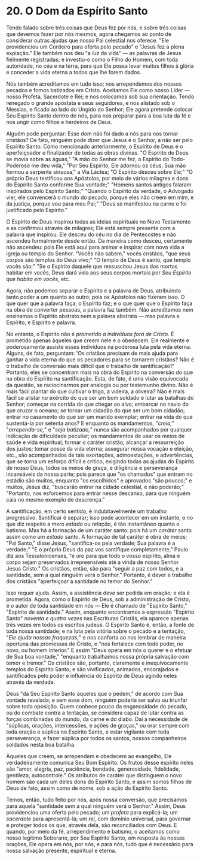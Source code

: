 # 20. O Dom da Espírito Santo

Tendo falado sobre três coisas que Deus fez por nós, e sobre três coisas que devemos fazer por nós mesmos, agora chegamos ao ponto de considerar outras ajudas que nosso Pai celestial nos oferece. "Ele providenciou um Cordeiro para oferta pelo pecado" e "Jesus fez a plena expiação." Ele também nos deu "a *luz* da vida" — as palavras de Jesus fielmente registradas; e investiu-o como o Filho do Homem, com toda autoridade, no céu e na terra, para que Ele possa levar muitos filhos à glória e conceder a vida eterna a todos que lhe forem dados.

Nós também acreditamos em tudo isso; nos arrependemos dos nossos pecados e fomos batizados em Cristo. Aceitamos Ele como nosso Líder — nosso Profeta, Sacerdote e Rei; e nos colocamos sob sua orientação. Tendo renegado o grande apóstata e seus seguidores, e nos alistado sob o Messias, e ficado ao lado do Ungido do Senhor; Ele agora pretende colocar Seu Espírito Santo dentro de nós, para nos preparar para a boa luta da fé e nos ungir como filhos e herdeiros de Deus.

Alguém pode perguntar: Esse dom não foi dado a nós para nos tornar cristãos? De fato, ninguém pode dizer que Jesus é o Senhor, a não ser pelo Espírito Santo. Como mencionado anteriormente, o Espírito de Deus é o aperfeiçoador e finalizador de todas as obras divinas. "O Espírito de Deus se movia sobre as águas," "A mão do Senhor me fez, o Espírito do Todo-Poderoso me deu vida," "Por Seu Espírito, Ele adornou os céus, Sua mão formou a serpente sinuosa," a Via Láctea; "O Espírito desceu sobre Ele;" "O próprio Deus testificou aos Apóstolos, por meio de vários milagres e dons do Espírito Santo conforme Sua vontade;" "Homens santos antigos falaram inspirados pelo Espírito Santo;" "Quando o Espírito da verdade, o Advogado vier, ele convencerá o mundo do pecado, porque eles não creem em mim, e da justiça, porque vou para meu Pai;" "Deus se manifestou na carne e foi justificado pelo Espírito."

O Espírito de Deus inspirou todas as ideias espirituais no Novo Testamento e as confirmou através de milagres; Ele está sempre presente com a palavra que inspirou. Ele desceu do céu no dia de Pentecostes e não ascendeu formalmente desde então. Da maneira como desceu, certamente não ascendeu: pois Ele está aqui para animar e inspirar com nova vida a igreja ou templo do Senhor. "Vocês não sabem," vocês cristãos, "que seus corpos são templos do Deus vivo;" "O templo de Deus é santo, que templo vocês são;" "Se o Espírito daquele que ressuscitou Jesus dos mortos habitar em vocês, Deus dará vida aos seus corpos mortais por *Seu Espírito que habita em vocês*, etc.

Agora, não podemos separar o Espírito e a palavra de Deus, atribuindo tanto poder a um quanto ao outro; pois os Apóstolos não fizeram isso. O que quer que a palavra faça, o Espírito faz; e o que quer que o Espírito faça na obra de converter pessoas, a palavra faz também. Não acreditamos nem ensinamos o Espírito abstrato nem a palavra abstrata — mas palavra e Espírito, e Espírito e palavra.

No entanto, o Espírito não é *prometido a indivíduos fora de Cristo.* É prometido apenas àqueles que creem nele e o obedecem. Ele realmente e poderosamente assiste esses indivíduos na poderosa luta pela vida eterna. Alguns, de fato, perguntam: 'Os cristãos precisam de mais ajuda para ganhar a vida eterna do que os pecadores para se tornarem cristãos? Não é o trabalho de conversão mais difícil que o trabalho de santificação?' Portanto, eles se concentram mais na obra do Espírito na conversão do que na obra do Espírito na santificação. Esta, de fato, é uma visão equivocada da questão, se raciocinarmos por analogia ou por testemunho divino. Não é mais fácil plantar do que cultivar o trigo, a videira, a oliveira? Não é mais fácil se alistar no exército do que ser um bom soldado e lutar as batalhas do Senhor; começar na corrida do que chegar ao alvo; embarcar no navio do que cruzar o oceano; se tornar um cidadão do que ser um bom cidadão; entrar no casamento do que ser um marido exemplar; entrar na vida do que sustentá-la por setenta anos? E enquanto os mandamentos, "*creia,*" "*arrependa-se,*" e "*seja batizado,*" nunca são acompanhados por qualquer indicação de dificuldade peculiar; os mandamentos de usar os meios de saúde e vida espiritual; formar o caráter cristão; alcançar a ressurreição dos justos; tomar posse da vida eterna; assegurar nossa vocação e eleição, etc., são acompanhados de tais exortações, admoestações, e advertências, que se torna um esforço difícil e crítico, exigindo todas as ajudas do Espírito de nosso Deus, todos os meios de graça, e diligência e perseverança incansáveis da nossa parte; pois parece que "os chamados" que entram no estádio são muitos, enquanto "os escolhidos" e aprovados "são poucos;" e muitos, Jesus diz, "buscarão entrar na cidade celestial, e não poderão;" "Portanto, nos esforcemos para entrar nesse descanso, para que ninguém caia no mesmo exemplo de descrença."

A santificação, em certo sentido, é indubitavelmente um trabalho progressivo. Santificar é separar; isso pode acontecer em um instante, e no que diz respeito a mero *estado* ou *relação,* é tão instantâneo quanto o batismo. Mas há a formação de um caráter santo: pois há um *caráter* santo assim como um *estado* santo. A formação de tal caráter é obra de meios; "Pai Santo," disse Jesus, "santifica-os pela verdade; Sua palavra é a verdade;" "E o próprio Deus da paz vos santifique completamente," Paulo diz aos Tessalonicenses, "e oro para que todo o vosso espírito, alma e corpo sejam preservados irrepreensíveis até a vinda de nosso Senhor Jesus Cristo." Os cristãos, então, são para "seguir a paz com todos, e a santidade, sem a qual ninguém verá o Senhor." Portanto, é dever e trabalho dos cristãos "aperfeiçoar a santidade no temor do Senhor."

Isso requer ajuda. Assim, a assistência deve ser pedida em oração; e ela é prometida. Agora, como o Espírito de Deus, sob a administração de Cristo, é o autor de toda santidade em nós — Ele é chamado de "Espírito Santo," "Espírito de santidade." Assim, enquanto encontramos a expressão "Espírito Santo" *noventa e quatro vezes* nas Escrituras Cristãs, ela aparece apenas três vezes em todos os escritos judeus. O Espírito Santo é, então, a fonte de toda nossa santidade; e na luta pela vitória sobre o pecado e a tentação, "*Ele ajuda nossas fraquezas,*" e nos conforta ao nos lembrar de maneira oportuna das promessas de Cristo, e "nos fortalece com todo poder, no novo, ou homem interior." E assim "Deus opera em nós o querer e o efetuar de Sua boa vontade," "enquanto trabalhamos nossa própria salvação com temor e tremor." Os cristãos são, portanto, claramente e inequivocamente templos do Espírito Santo; e são vivificados, animados, encorajados e santificados pelo poder e influência do Espírito de Deus agindo neles através da verdade.

Deus "dá Seu Espírito Santo àqueles que o pedem," de acordo com Sua vontade revelada; e sem esse dom, ninguém poderia ser salvo ou triunfar sobre toda oposição. Quem conhece pouco da enganosidade do pecado, ou do combate contra a tentação, se considera capaz de lutar contra as forças combinadas do mundo, da carne e do diabo. Daí a necessidade de "súplicas, orações, intercessões, e ações de graças," ou orar sempre com toda oração e súplica no Espírito Santo, e estar vigilante com toda perseverança, e fazer súplica por todos os santos, nossos companheiros soldados nesta boa batalha.

Àqueles que creem, se arrependem e obedecem ao evangelho, Ele verdadeiramente comunica Seu Bom Espírito. Os frutos desse espírito neles são "amor, alegria, paz, paciência, bondade, generosidade, fidelidade, gentileza, autocontrole." Os atributos de caráter que distinguem o novo homem são cada um deles dons do Espírito Santo, e assim somos filhos de Deus de fato, assim como de nome, sob a ação do Espírito Santo.

Temos, então, tudo feito por nós, após nossa conversão, que precisamos para aquela "santidade sem a qual ninguém verá o Senhor." Assim, Deus providenciou uma oferta pelo pecado; um *profeta* para explicá-la; um *sacerdote* para apresentá-la; um *rei,* com domínio universal, para governar e proteger todos os que, através dela, são reconciliados com Deus. E quando, por meio da fé, arrependimento e batismo, o aceitamos como nosso legítimo Soberano, por Seu Espírito Santo, em resposta às nossas orações, Ele opera em nós, por nós, e para nós, tudo que é necessário para nossa salvação presente, espiritual e eterna.